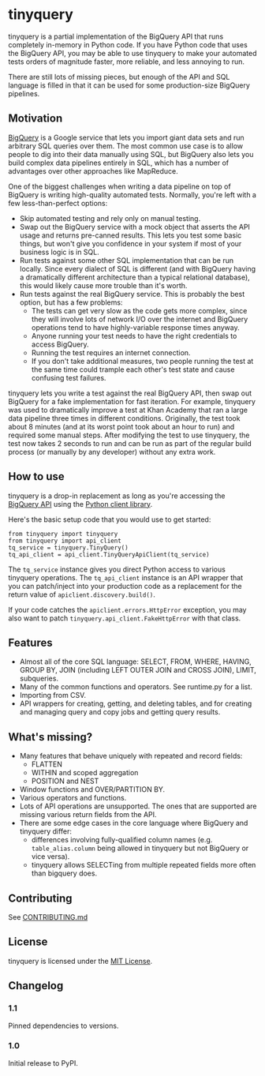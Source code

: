# tinyquery
tinyquery is a partial implementation of the BigQuery API that runs completely
in-memory in Python code. If you have Python code that uses the BigQuery API,
you may be able to use tinyquery to make your automated tests orders of
magnitude faster, more reliable, and less annoying to run.

There are still lots of missing pieces, but enough of the API and SQL language
is filled in that it can be used for some production-size BigQuery pipelines.

## Motivation
[BigQuery](https://developers.google.com/bigquery/) is a Google service that
lets you import giant data sets and run arbitrary SQL queries over them. The
most common use case is to allow people to dig into their data manually using
SQL, but BigQuery also lets you build complex data pipelines entirely in SQL,
which has a number of advantages over other approaches like MapReduce.

One of the biggest challenges when writing a data pipeline on top of BigQuery
is writing high-quality automated tests. Normally, you're left with a few
less-than-perfect options:

* Skip automated testing and rely only on manual testing.
* Swap out the BigQuery service with a mock object that asserts the API usage
and returns pre-canned results. This lets you test some basic things, but won't
give you confidence in your system if most of your business logic is in SQL.
* Run tests against some other SQL implementation that can be run locally.
Since every dialect of SQL is different (and with BigQuery having a
dramatically different architecture than a typical relational database), this
would likely cause more trouble than it's worth.
* Run tests against the real BigQuery service. This is probably the best
option, but has a few problems:
    * The tests can get very slow as the code gets more complex, since they
    will involve lots of network I/O over the internet and BigQuery operations
    tend to have highly-variable response times anyway.
    * Anyone running your test needs to have the right credentials to access
    BigQuery.
    * Running the test requires an internet connection.
    * If you don't take additional measures, two people running the test at the
    same time could trample each other's test state and cause confusing test
    failures.

tinyquery lets you write a test against the real BigQuery API, then swap out
BigQuery for a fake implementation for fast iteration. For example, tinyquery
was used to dramatically improve a test at Khan Academy that ran a large data
pipeline three times in different conditions. Originally, the test took about 8
minutes (and at its worst point took about an hour to run) and required some
manual steps. After modifying the test to use tinyquery, the test now takes 2
seconds to run and can be run as part of the regular build process (or manually
by any developer) without any extra work.

## How to use
tinyquery is a drop-in replacement as long as you're accessing the
[BigQuery API](https://developers.google.com/bigquery/docs/developers_guide)
using the [Python client library](https://developers.google.com/api-client-library/python/).

Here's the basic setup code that you would use to get started:

    from tinyquery import tinyquery
    from tinyquery import api_client
    tq_service = tinyquery.TinyQuery()
    tq_api_client = api_client.TinyQueryApiClient(tq_service)

The `tq_service` instance gives you direct Python access to various tinyquery
operations. The `tq_api_client` instance is an API wrapper that you can
patch/inject into your production code as a replacement for the return value of
`apiclient.discovery.build()`.

If your code catches the `apiclient.errors.HttpError` exception, you may also
want to patch `tinyquery.api_client.FakeHttpError` with that class.

## Features

* Almost all of the core SQL language: SELECT, FROM, WHERE, HAVING, GROUP BY,
JOIN (including LEFT OUTER JOIN and CROSS JOIN), LIMIT, subqueries.
* Many of the common functions and operators. See runtime.py for a list.
* Importing from CSV.
* API wrappers for creating, getting, and deleting tables, and for creating and
managing query and copy jobs and getting query results.

## What's missing?
* Many features that behave uniquely with repeated and record fields:
    * FLATTEN
    * WITHIN and scoped aggregation
    * POSITION and NEST
* Window functions and OVER/PARTITION BY.
* Various operators and functions.
* Lots of API operations are unsupported. The ones that are supported are
missing various return fields from the API.
* There are some edge cases in the core language where BigQuery and tinyquery
differ:
    * differences involving fully-qualified column names (e.g.
    `table_alias.column` being allowed in tinyquery but not BigQuery or vice
    versa).
    * tinyquery allows SELECTing from multiple repeated fields more often than
      bigquery does.

## Contributing

See [CONTRIBUTING.md](https://github.com/Khan/tinyquery/blob/master/CONTRIBUTING.md)

## License

tinyquery is licensed under the [MIT License](http://opensource.org/licenses/MIT).

## Changelog

### 1.1

Pinned dependencies to versions.

### 1.0

Initial release to PyPI.
